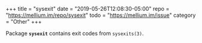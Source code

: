 +++
title    = "sysexit"
date     = "2019-05-26T12:08:30-05:00"
repo     = "https://mellium.im/repo/sysexit"
todo     = "https://mellium.im/issue"
category = "Other"
+++

Package **`sysexit`** contains exit codes from `sysexits(3)`.
